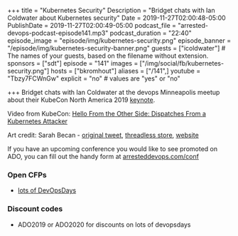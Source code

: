 +++
title = "Kubernetes Security"
Description = "Bridget chats with Ian Coldwater about Kubernetes security"
Date = 2019-11-27T02:00:48-05:00
PublishDate = 2019-11-27T02:00:49-05:00
podcast_file = "arrested-devops-podcast-episode141.mp3"
podcast_duration = "22:40"
episode_image = "episode/img/kubernetes-security.png"
episode_banner = "/episode/img/kubernetes-security-banner.png"
guests = ["icoldwater"] # The names of your guests, based on the filename without extension.
sponsors = ["sdt"]
episode = "141"
images = ["/img/social/fb/kubernetes-security.png"]
hosts = ["bkromhout"]
aliases = ["/141",]
youtube = "Tbzy7FCWnGw"
explicit = "no" # values are "yes" or "no"


+++
Bridget chats with Ian Coldwater at the devops Minneapolis meetup about their KubeCon North America 2019 [keynote](https://sched.co/UdIL).


Video from KubeCon: [Hello From the Other Side: Dispatches From a Kubernetes Attacker](https://www.youtube.com/watch?v=3jGNjan6I3Y)


Art credit: Sarah Becan - [original tweet](https://twitter.com/SarahBecan/status/1176499002679992320), [threadless store](https://sarahbecan.threadless.com/designs/no-gods-no-masters/), [website](http://sarahbecan.com/)

If you have an upcoming conference you would like to see promoted on ADO, you can fill out the handy form at [arresteddevops.com/conf](https://arresteddevops.com/conf)


### Open CFPs

- [lots of DevOpsDays](https://devopsdays.org/speaking)

### Discount codes
- ADO2019 or ADO2020 for discounts on lots of devopsdays
